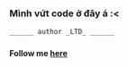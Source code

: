 ### Mình vứt code ở đây á :<

```______ author _LTD_ ______```
###
#### Follow me [here](https://facebook.com/o.L.T.D.o)

